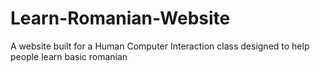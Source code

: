 # Learn-Romanian-Website

A website built for a Human Computer Interaction class designed to help people learn basic romanian
